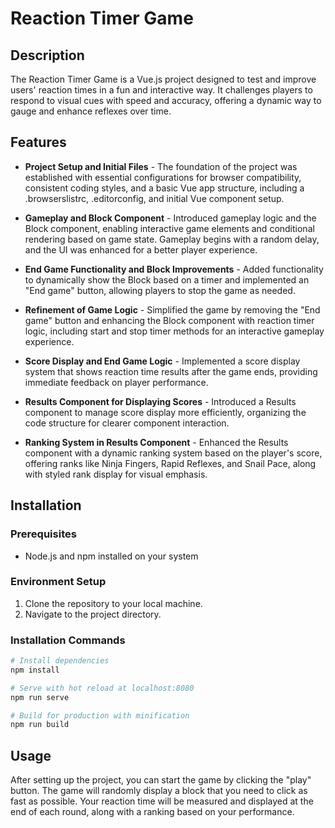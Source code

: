 # Reaction Timer Game

## Description

The Reaction Timer Game is a Vue.js project designed to test and improve users' reaction times in a fun and interactive way. It challenges players to respond to visual cues with speed and accuracy, offering a dynamic way to gauge and enhance reflexes over time.

## Features

- **Project Setup and Initial Files** - The foundation of the project was established with essential configurations for browser compatibility, consistent coding styles, and a basic Vue app structure, including a .browserslistrc, .editorconfig, and initial Vue component setup.

- **Gameplay and Block Component** - Introduced gameplay logic and the Block component, enabling interactive game elements and conditional rendering based on game state. Gameplay begins with a random delay, and the UI was enhanced for a better player experience.

- **End Game Functionality and Block Improvements** - Added functionality to dynamically show the Block based on a timer and implemented an "End game" button, allowing players to stop the game as needed.

- **Refinement of Game Logic** - Simplified the game by removing the "End game" button and enhancing the Block component with reaction timer logic, including start and stop timer methods for an interactive gameplay experience.

- **Score Display and End Game Logic** - Implemented a score display system that shows reaction time results after the game ends, providing immediate feedback on player performance.

- **Results Component for Displaying Scores** - Introduced a Results component to manage score display more efficiently, organizing the code structure for clearer component interaction.

- **Ranking System in Results Component** - Enhanced the Results component with a dynamic ranking system based on the player's score, offering ranks like Ninja Fingers, Rapid Reflexes, and Snail Pace, along with styled rank display for visual emphasis.

## Installation

### Prerequisites

- Node.js and npm installed on your system

### Environment Setup

1. Clone the repository to your local machine.
2. Navigate to the project directory.

### Installation Commands

```bash
# Install dependencies
npm install

# Serve with hot reload at localhost:8080
npm run serve

# Build for production with minification
npm run build
```

## Usage

After setting up the project, you can start the game by clicking the "play" button. The game will randomly display a block that you need to click as fast as possible. Your reaction time will be measured and displayed at the end of each round, along with a ranking based on your performance.
